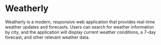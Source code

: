 # Weatherly
Weatherly is a modern, responsive web application that provides real-time weather updates and forecasts. Users can search for weather information by city, and the application will display current weather conditions, a 7-day forecast, and other relevant weather data. 
